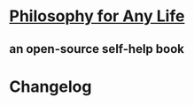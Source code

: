 [Philosophy for Any Life](http://philosophyforanylife.com)
=========================
an open-source self-help book
-------------------------
# Changelog
